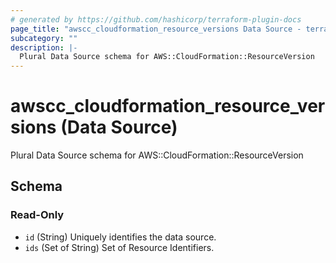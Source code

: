 ```yaml
---
# generated by https://github.com/hashicorp/terraform-plugin-docs
page_title: "awscc_cloudformation_resource_versions Data Source - terraform-provider-awscc"
subcategory: ""
description: |-
  Plural Data Source schema for AWS::CloudFormation::ResourceVersion
---
```


# awscc_cloudformation_resource_versions (Data Source)

Plural Data Source schema for AWS::CloudFormation::ResourceVersion



<!-- schema generated by tfplugindocs -->
## Schema

### Read-Only

- `id` (String) Uniquely identifies the data source.
- `ids` (Set of String) Set of Resource Identifiers.
